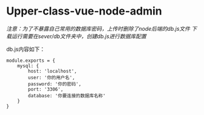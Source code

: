 # Upper-class-vue-node-admin


*注意：为了不暴露自己常用的数据库密码，上传时删除了node后端的db.js文件
下载运行需要在sever/db文件夹中，创建db.js进行数据库配置*

db.js内容如下：  
```
module.exports = {  
    mysql: {  
        host: 'localhost',  
        user: '你的用户名',  
        password: '你的密码',  
        port: '3306',  
        database: '你要连接的数据库名称'  
    }  
}
```
